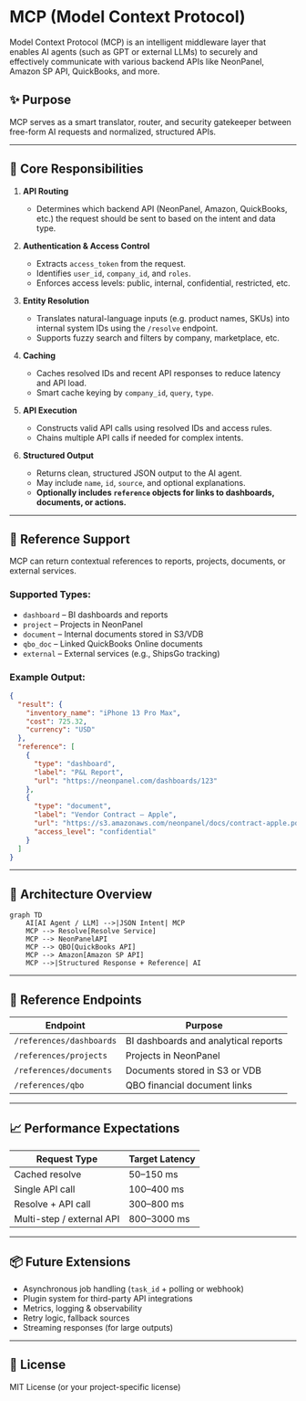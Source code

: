 # MCP (Model Context Protocol)

Model Context Protocol (MCP) is an intelligent middleware layer that enables AI agents (such as GPT or external LLMs) to securely and effectively communicate with various backend APIs like NeonPanel, Amazon SP API, QuickBooks, and more.

## ✨ Purpose

MCP serves as a smart translator, router, and security gatekeeper between free-form AI requests and normalized, structured APIs.

---

## 🧠 Core Responsibilities

1. **API Routing**
   - Determines which backend API (NeonPanel, Amazon, QuickBooks, etc.) the request should be sent to based on the intent and data type.

2. **Authentication & Access Control**
   - Extracts `access_token` from the request.
   - Identifies `user_id`, `company_id`, and `roles`.
   - Enforces access levels: public, internal, confidential, restricted, etc.

3. **Entity Resolution**
   - Translates natural-language inputs (e.g. product names, SKUs) into internal system IDs using the `/resolve` endpoint.
   - Supports fuzzy search and filters by company, marketplace, etc.

4. **Caching**
   - Caches resolved IDs and recent API responses to reduce latency and API load.
   - Smart cache keying by `company_id`, `query`, `type`.

5. **API Execution**
   - Constructs valid API calls using resolved IDs and access rules.
   - Chains multiple API calls if needed for complex intents.

6. **Structured Output**
   - Returns clean, structured JSON output to the AI agent.
   - May include `name`, `id`, `source`, and optional explanations.
   - **Optionally includes `reference` objects for links to dashboards, documents, or actions.**

---

## 🔗 Reference Support

MCP can return contextual references to reports, projects, documents, or external services.

### Supported Types:
- `dashboard` – BI dashboards and reports
- `project` – Projects in NeonPanel
- `document` – Internal documents stored in S3/VDB
- `qbo_doc` – Linked QuickBooks Online documents
- `external` – External services (e.g., ShipsGo tracking)

### Example Output:
```json
{
  "result": {
    "inventory_name": "iPhone 13 Pro Max",
    "cost": 725.32,
    "currency": "USD"
  },
  "reference": [
    {
      "type": "dashboard",
      "label": "P&L Report",
      "url": "https://neonpanel.com/dashboards/123"
    },
    {
      "type": "document",
      "label": "Vendor Contract – Apple",
      "url": "https://s3.amazonaws.com/neonpanel/docs/contract-apple.pdf",
      "access_level": "confidential"
    }
  ]
}
```

---

## 🧩 Architecture Overview

```mermaid
graph TD
    AI[AI Agent / LLM] -->|JSON Intent| MCP
    MCP --> Resolve[Resolve Service]
    MCP --> NeonPanelAPI
    MCP --> QBO[QuickBooks API]
    MCP --> Amazon[Amazon SP API]
    MCP -->|Structured Response + Reference| AI
```

---

## 📁 Reference Endpoints

| Endpoint                   | Purpose                                |
|----------------------------|----------------------------------------|
| `/references/dashboards`  | BI dashboards and analytical reports   |
| `/references/projects`    | Projects in NeonPanel                  |
| `/references/documents`   | Documents stored in S3 or VDB          |
| `/references/qbo`         | QBO financial document links           |

---

## 📈 Performance Expectations

| Request Type                   | Target Latency |
|-------------------------------|----------------|
| Cached resolve                | 50–150 ms      |
| Single API call               | 100–400 ms     |
| Resolve + API call            | 300–800 ms     |
| Multi-step / external API     | 800–3000 ms    |

---

## 📦 Future Extensions

- Asynchronous job handling (`task_id` + polling or webhook)
- Plugin system for third-party API integrations
- Metrics, logging & observability
- Retry logic, fallback sources
- Streaming responses (for large outputs)

---

## 📜 License

MIT License (or your project-specific license)
